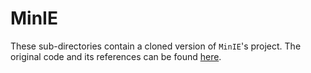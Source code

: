 MinIE
=====

These sub-directories contain a cloned version of `MinIE`'s project.
The original code and its references can be found [here](https://github.com/rgemulla/minie).